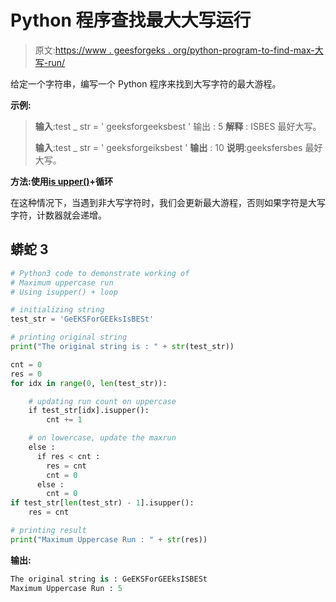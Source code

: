 # Python 程序查找最大大写运行

> 原文:[https://www . geesforgeks . org/python-program-to-find-max-大写-run/](https://www.geeksforgeeks.org/python-program-to-find-maximum-uppercase-run/)

给定一个字符串，编写一个 Python 程序来找到大写字符的最大游程。

**示例:**

> **输入**:test _ str = ' geeksforgeeksbest '
> 输出 : 5
> **解释** : ISBES 最好大写。
> 
> **输入**:test _ str = ' geeksforgeiksbest '
> **输出** : 10
> **说明**:geeksfersbes 最好大写。

**方法:使用**[**is upper()**](https://www.geeksforgeeks.org/isupper-islower-lower-upper-python-applications/)**+循环**

在这种情况下，当遇到非大写字符时，我们会更新最大游程，否则如果字符是大写字符，计数器就会递增。

## 蟒蛇 3

```py
# Python3 code to demonstrate working of
# Maximum uppercase run
# Using isupper() + loop

# initializing string
test_str = 'GeEKSForGEEksIsBESt'

# printing original string
print("The original string is : " + str(test_str))

cnt = 0
res = 0
for idx in range(0, len(test_str)):

    # updating run count on uppercase
    if test_str[idx].isupper():
        cnt += 1

    # on lowercase, update the maxrun
    else :
      if res < cnt :
        res = cnt
        cnt = 0
      else :
        cnt = 0
if test_str[len(test_str) - 1].isupper():
    res = cnt

# printing result
print("Maximum Uppercase Run : " + str(res))
```

**输出:**

```py
The original string is : GeEKSForGEEksISBESt
Maximum Uppercase Run : 5
```